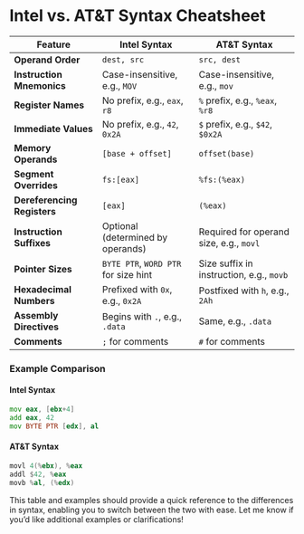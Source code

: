 # Intel vs. AT&T Syntax Cheatsheet

| Feature                    | Intel Syntax                          | AT&T Syntax                            |
|----------------------------|---------------------------------------|----------------------------------------|
| **Operand Order**          | `dest, src`                          | `src, dest`                           |
| **Instruction Mnemonics**  | Case-insensitive, e.g., `MOV`         | Case-insensitive, e.g., `mov`         |
| **Register Names**         | No prefix, e.g., `eax`, `r8`         | `%` prefix, e.g., `%eax`, `%r8`       |
| **Immediate Values**       | No prefix, e.g., `42`, `0x2A`        | `$` prefix, e.g., `$42`, `$0x2A`      |
| **Memory Operands**        | `[base + offset]`                    | `offset(base)`                        |
| **Segment Overrides**      | `fs:[eax]`                           | `%fs:(%eax)`                          |
| **Dereferencing Registers**| `[eax]`                              | `(%eax)`                              |
| **Instruction Suffixes**   | Optional (determined by operands)    | Required for operand size, e.g., `movl` |
| **Pointer Sizes**          | `BYTE PTR`, `WORD PTR` for size hint | Size suffix in instruction, e.g., `movb` |
| **Hexadecimal Numbers**    | Prefixed with `0x`, e.g., `0x2A`     | Postfixed with `h`, e.g., `2Ah`       |
| **Assembly Directives**    | Begins with `.`, e.g., `.data`       | Same, e.g., `.data`                   |
| **Comments**               | `;` for comments                    | `#` for comments                      |

### Example Comparison

#### Intel Syntax
```asm
mov eax, [ebx+4]
add eax, 42
mov BYTE PTR [edx], al
```

#### AT&T Syntax
```asm
movl 4(%ebx), %eax
addl $42, %eax
movb %al, (%edx)
```

This table and examples should provide a quick reference to the differences in syntax, enabling you to switch between the two with ease. Let me know if you’d like additional examples or clarifications!

